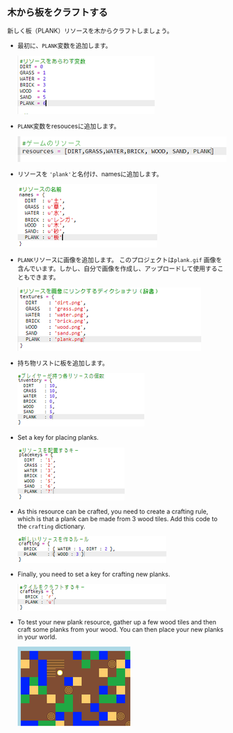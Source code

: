## 木から板をクラフトする

新しく板（PLANK）リソースを木からクラフトしましょう。

+ 最初に、`PLANK`変数を追加します。
    
    ![スクリーンショット](images/craft-plank-const.png)

+ `PLANK`変数をresoucesに追加します。
    
    ![スクリーンショット](images/craft-plank-resources.png)

+ リソースを `'plank'`と名付け、namesに追加します。
    
    ![スクリーンショット](images/craft-plank-names.png)

+ `PLANK`リソースに画像を追加します。 このプロジェクトは`plank.gif` 画像を含んでいます。しかし、自分で画像を作成し、アップロードして使用することもできます。
    
    ![スクリーンショット](images/craft-plank-textures.png)

+ 持ち物リストに板を追加します。
    
    ![スクリーンショット](images/craft-plank-inventory.png)

+ Set a key for placing planks.
    
    ![screenshot](images/craft-plank-placekeys.png)

+ As this resource can be crafted, you need to create a crafting rule, which is that a plank can be made from 3 wood tiles. Add this code to the `crafting` dictionary.
    
    ![screenshot](images/craft-plank-crafting.png)

+ Finally, you need to set a key for crafting new planks.
    
    ![screenshot](images/craft-plank-craftkeys.png)

+ To test your new plank resource, gather up a few wood tiles and then craft some planks from your wood. You can then place your new planks in your world.
    
    ![screenshot](images/craft-plank-test.png)